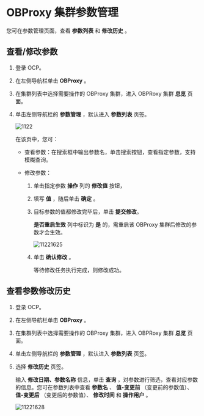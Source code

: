 # OBProxy 集群参数管理

您可在参数管理页面，查看 **参数列表** 和 **修改历史** 。

## 查看/修改参数

1. 登录 OCP。

2. 在左侧导航栏单击 **OBProxy** 。

3. 在集群列表中选择需要操作的 OBProxy 集群，进入 OBPRoxy 集群 **总览** 页面。

4. 单击左侧导航栏的 **参数管理** ，默认进入 **参数列表** 页签。

   ![1122](https://help-static-aliyun-doc.aliyuncs.com/assets/img/zh-CN/4404757361/p356008.png)

   在该页中，您可：
   * 查看参数：在搜索框中输出参数名，单击搜索按钮，查看指定参数，支持模糊查询。

   * 修改参数：

     1. 单击指定参数 **操作** 列的 **修改值** 按钮，

     2. 填写 **值** ，随后单击 **确定** 。

     3. 目标参数的值都修改完毕后，单击 **提交修改**。

        **是否重启生效** 列中标识为 **是** 的，需重启该 OBProxy 集群后修改的参数才会生效。

        ![11221625](https://help-static-aliyun-doc.aliyuncs.com/assets/img/zh-CN/4404757361/p356017.png)

     4. 单击 **确认修改** 。

        等待修改任务执行完成，则修改成功。

## 查看参数修改历史

1. 登录 OCP。

2. 在左侧导航栏单击 **OBProxy** 。

3. 在集群列表中选择需要操作的 OBProxy 集群，进入 OBPRoxy 集群 **总览** 页面。

4. 单击左侧导航栏的 **参数管理** ，默认进入 **参数列表** 页签。

5. 选择 **修改历史** 页签。

   输入 **修改日期、参数名称** 信息，单击 **查询** ，对参数进行筛选，查看对应参数的信息。您可在参数列表中查看 **参数名** 、 **值-变更前** （变更前的参数值）、 **值-变更后** （变更后的参数值）、 **修改时间** 和 **操作用户** 。

   ![11221628](https://help-static-aliyun-doc.aliyuncs.com/assets/img/zh-CN/4404757361/p356020.png)
